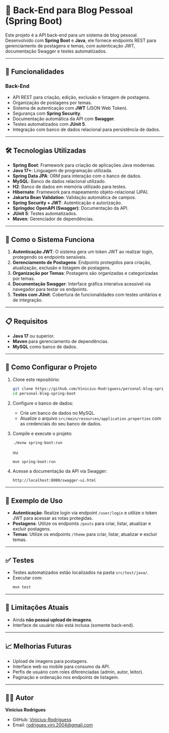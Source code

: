 # 📝 **Back-End para Blog Pessoal (Spring Boot)**

Este projeto é a API back-end para um sistema de blog pessoal. Desenvolvido com **Spring Boot** e **Java**, ele fornece endpoints REST para gerenciamento de postagens e temas, com autenticação JWT, documentação Swagger e testes automatizados.

---

## 🚀 **Funcionalidades**

### **Back-End**
- API REST para criação, edição, exclusão e listagem de postagens.
- Organização de postagens por temas.
- Sistema de autenticação com **JWT** (JSON Web Token).
- Segurança com **Spring Security**.
- Documentação automática da API com **Swagger**.
- Testes automatizados com **JUnit 5**.
- Integração com banco de dados relacional para persistência de dados.

---

## 🛠️ **Tecnologias Utilizadas**

- **Spring Boot**: Framework para criação de aplicações Java modernas.
- **Java 17+**: Linguagem de programação utilizada.
- **Spring Data JPA**: ORM para interação com o banco de dados.
- **MySQL**: Banco de dados relacional utilizado.
- **H2**: Banco de dados em memória utilizado para testes.
- **Hibernate**: Framework para mapeamento objeto-relacional (JPA).
- **Jakarta Bean Validation**: Validação automática de campos.
- **Spring Security + JWT**: Autenticação e autorização.
- **Springdoc OpenAPI (Swagger)**: Documentação da API.
- **JUnit 5**: Testes automatizados.
- **Maven**: Gerenciador de dependências.

---

## 🔧 **Como o Sistema Funciona**

1. **Autenticação JWT**: O sistema gera um token JWT ao realizar login, protegendo os endpoints sensíveis.
2. **Gerenciamento de Postagens**: Endpoints protegidos para criação, atualização, exclusão e listagem de postagens.
3. **Organização por Temas**: Postagens são organizadas e categorizadas por temas.
4. **Documentação Swagger**: Interface gráfica interativa acessível via navegador para testar os endpoints.
5. **Testes com JUnit**: Cobertura de funcionalidades com testes unitários e de integração.

---

## 📋 **Requisitos**

- **Java 17** ou superior.
- **Maven** para gerenciamento de dependências.
- **MySQL** como banco de dados.

---

## 🔧 **Como Configurar o Projeto**

1. Clone este repositório:
   ```bash
   git clone https://github.com/Vinicius-Rodriguess/personal-blog-spring-boot.git
   cd personal-blog-spring-boot
   ```

2. Configure o banco de dados:
   - Crie um banco de dados no MySQL.
   - Atualize o arquivo `src/main/resources/application.properties` com as credenciais do seu banco de dados.

3. Compile e execute o projeto:
   ```bash
   ./mvnw spring-boot:run
   ```
   ou
   ```bash
   mvn spring-boot:run
   ```

4. Acesse a documentação da API via Swagger:
   ```
   http://localhost:8080/swagger-ui.html
   ```

---

## 💾 **Exemplo de Uso**

- **Autenticação**: Realize login via endpoint `/user/login` e utilize o token JWT para acessar as rotas protegidas.
- **Postagens**: Utilize os endpoints `/posts` para criar, listar, atualizar e excluir postagens.
- **Temas**: Utilize os endpoints `/theme` para criar, listar, atualizar e excluir temas.

---

## ✅ **Testes**

- Testes automatizados estão localizados na pasta `src/test/java/`.
- Executar com:
   ```bash
   mvn test
   ```

---

## 📌 **Limitações Atuais**

- Ainda **não possui upload de imagens**.
- Interface de usuário não está inclusa (somente back-end).

---

## 📈 **Melhorias Futuras**

- Upload de imagens para postagens.
- Interface web ou mobile para consumo da API.
- Perfis de usuário com roles diferenciadas (admin, autor, leitor).
- Paginação e ordenação nos endpoints de listagem.

---

## 👨‍💻 **Autor**

**Vinicius Rodrigues**

- GitHub: [Vinicius-Rodriguess](https://github.com/Vinicius-Rodriguess)
- Email: rodrigues.vini.2004@gmail.com
